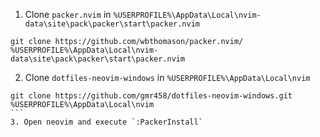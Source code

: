 1. Clone `packer.nvim` in `%USERPROFILE%\AppData\Local\nvim-data\site\pack\packer\start\packer.nvim`
```shell
git clone https://github.com/wbthomason/packer.nvim/ %USERPROFILE%\AppData\Local\nvim-data\site\pack\packer\start\packer.nvim
```

2. Clone `dotfiles-neovim-windows` in `%USERPROFILE%\AppData\Local\nvim`
````shell
git clone https://github.com/gmr458/dotfiles-neovim-windows.git %USERPROFILE%\AppData\Local\nvim
```
3. Open neovim and execute `:PackerInstall`
